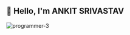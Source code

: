 ## 👋 Hello, I'm ANKIT SRIVASTAV
![programmer-3](https://github.com/ankitsrivastav-codes/ankitsrivastav-codes/assets/112929760/112f3651-04a9-4f74-ad1f-1a99185ed5ec)

